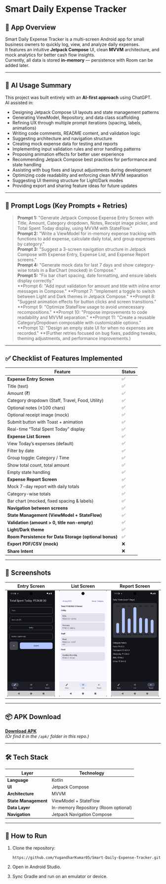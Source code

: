 # Smart Daily Expense Tracker

## 📌 App Overview
Smart Daily Expense Tracker is a multi-screen Android app for small business owners to quickly log, view, and analyze daily expenses.  
It features an intuitive **Jetpack Compose** UI, clean **MVVM** architecture, and mock analytics for better cash flow insights.  
Currently, all data is stored **in-memory** — persistence with Room can be added later.

---

## 🤖 AI Usage Summary
This project was built entirely with an **AI-first approach** using ChatGPT.  
AI assisted in:
- Designing Jetpack Compose UI layouts and state management patterns
- Generating ViewModel, Repository, and data class scaffolding
- Refining UX through multiple prompt iterations (spacing, labels, animations)
- Writing code comments, README content, and validation logic
- Suggesting architecture and navigation structure
- Creating mock expense data for testing and reports
- Implementing input validation rules and error handling patterns
- Proposing animation effects for better user experience
- Recommending Jetpack Compose best practices for performance and state handling
- Assisting with bug fixes and layout adjustments during development
- Optimizing code readability and enforcing clean MVVM separation
- Suggesting UI theming structure for Light/Dark modes
- Providing export and sharing feature ideas for future updates


---

## 📜 Prompt Logs (Key Prompts + Retries)
> **Prompt 1:** "Generate Jetpack Compose Expense Entry Screen with Title, Amount, Category dropdown, Notes, Receipt image picker, and Total Spent Today display, using MVVM with StateFlow."  
> **Prompt 2:** "Write a ViewModel for in-memory expense tracking with functions to add expense, calculate daily total, and group expenses by category."  
> **Prompt 3:** "Suggest a 3-screen navigation structure in Jetpack Compose with Expense Entry, Expense List, and Expense Report screens."  
> **Prompt 4:** "Generate mock data for last 7 days and show category-wise totals in a BarChart (mocked) in Compose."  
> **Prompt 5:** "Fix bar chart spacing, date formatting, and ensure labels display correctly."  
> **Prompt 6: "Add input validation for amount and title with inline error messages in Compose."
> **Prompt 7: "Implement a toggle to switch between Light and Dark themes in Jetpack Compose."
> **Prompt 8: "Suggest animation effects for button clicks and screen transitions."
> **Prompt 9: "Optimize StateFlow usage to avoid unnecessary recompositions."
> **Prompt 10: "Propose improvements to code readability and MVVM separation."
> **Prompt 11: "Create a reusable CategoryDropdown composable with customizable options."
> **Prompt 12: "Design an empty state UI for when no expenses are recorded."
> **(Further retries focused on bug fixes, padding tweaks, theming adjustments, and performance improvements.)

---

## ✅ Checklist of Features Implemented
| Feature | Status |
|---------|--------|
| **Expense Entry Screen** | ✅ |
| Title (text) | ✅ |
| Amount (₹) | ✅ |
| Category dropdown (Staff, Travel, Food, Utility) | ✅ |
| Optional notes (≤100 chars) | ✅ |
| Optional receipt image (mock) | ✅ |
| Submit button with Toast + animation | ✅ |
| Real-time “Total Spent Today” display | ✅ |
| **Expense List Screen** | ✅ |
| View Today’s expenses (default) | ✅ |
| Filter by date | ✅ |
| Group toggle: Category / Time | ✅ |
| Show total count, total amount | ✅ |
| Empty state handling | ✅ |
| **Expense Report Screen** | ✅ |
| Mock 7-day report with daily totals | ✅ |
| Category-wise totals | ✅ |
| Bar chart (mocked, fixed spacing & labels) | ✅ |
| **Navigation between screens** | ✅ |
| **State Management (ViewModel + StateFlow)** | ✅ |
| **Validation (amount > 0, title non-empty)** | ✅ |
| **Light/Dark theme** | ✅ |
| **Room Persistence for Data Storage (optional bonus)** | ✅ |
| **Export PDF/CSV (mock)** | ❌ |
| **Share Intent** | ❌ |

---

## 📱 Screenshots
| Entry Screen | List Screen | Report Screen |
|--------------|-------------|---------------|
| ![Entry](screenshots/entry.png) | ![List](screenshots/list.png) | ![Report](screenshots/report.png) |

---

## 📦 APK Download
[**Download APK**](apk/app-release.apk)  
*(Or find it in the `/apk/` folder in this repo.)*

---

## 🛠️ Tech Stack
| Layer | Technology |
|-------|------------|
| **Language** | Kotlin |
| **UI** | Jetpack Compose |
| **Architecture** | MVVM |
| **State Management** | ViewModel + StateFlow |
| **Data Layer** | In-memory Repository (Room optional) |
| **Navigation** | Jetpack Navigation Compose |

---

## 🚀 How to Run
1. Clone the repository:
   ```bash
   https://github.com/YugandharKumar05/Smart-Daily-Expense-Tracker.git
   
2. Open in Android Studio.

3. Sync Gradle and run on an emulator or device.
